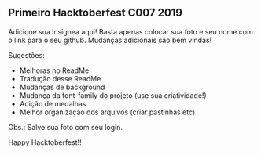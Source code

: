 ## Primeiro Hacktoberfest C007 2019

Adicione sua insignea aqui!
Basta apenas colocar sua foto e seu nome com o link para o seu github.
Mudanças adicionais são bem vindas!

Sugestões:
- Melhoras no ReadMe
- Tradução desse ReadMe
- Mudanças de background
- Mudança da font-family do projeto (use sua criatividade!)
- Adição de medalhas 
- Melhor organização dos arquivos (criar pastinhas etc)


Obs.: Salve sua foto com seu login.

Happy Hacktoberfest!!
